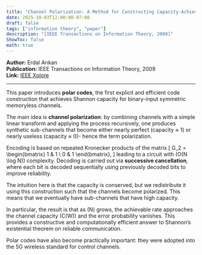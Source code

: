 ```yaml
---
title: "Channel Polarization: A Method for Constructing Capacity-Achieving Codes for Symmetric Binary-Input Memoryless Channels"
date: 2025-10-03T12:00:00-07:00
draft: false
tags: ["information theory", "paper"]
description: "[IEEE Transactions on Information Theory, 2009]"
ShowToc: false
math: true
---
```


**Author:** Erdal Arıkan  
**Publication:** IEEE Transactions on Information Theory, 2009  
**Link:** [IEEE Xplore](https://ieeexplore.ieee.org/document/4787611)

---

This paper introduces **polar codes**, the first explicit and efficient code construction that achieves Shannon capacity for binary-input symmetric memoryless channels.

The main idea is **channel polarization**: by combining channels with a simple linear transform and applying the process recursively, one produces synthetic sub-channels that become either nearly perfect (capacity ≈ 1) or nearly useless (capacity ≈ 0)- hence the term polarization.  

Encoding is based on repeated Kronecker products of the matrix
\[
G_2 = \begin{bmatrix} 1 & 1 \\ 0 & 1 \end{bmatrix},
\]
leading to a circuit with \(O(N \log N)\) complexity. Decoding is carried out via **successive cancellation**, where each bit is decoded sequentially using previously decoded bits to improve reliability.  

The intuition here is that the capacity is conserved, but we redistribute it using this construction such that the channels become polarized. This means that we eventually have sub-channels that have high capacity.

In particular, the result is that as \(N\) grows, the achievable rate approaches the channel capacity \(C(W)\) and the error probability vanishes. This provides a constructive and computationally efficient answer to Shannon’s existential theorem on reliable communication.  

Polar codes have also become practically important: they were adopted into the 5G wireless standard for control channels.

